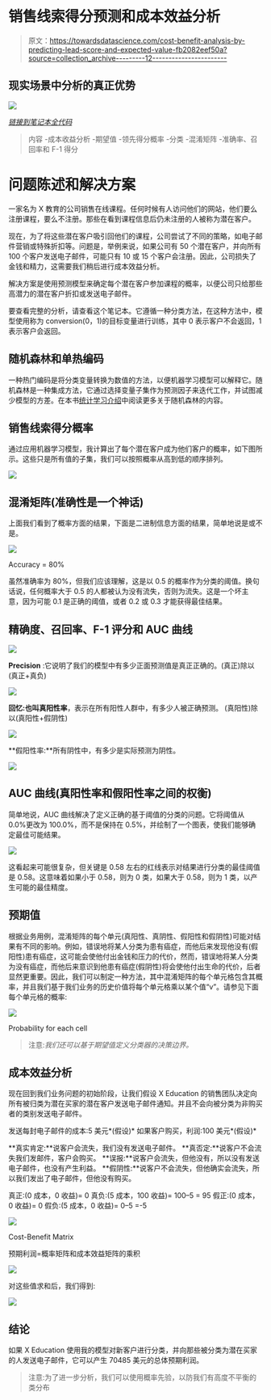 # 销售线索得分预测和成本效益分析

> 原文：<https://towardsdatascience.com/cost-benefit-analysis-by-predicting-lead-score-and-expected-value-fb2082eef50a?source=collection_archive---------12----------------------->

## 现实场景中分析的真正优势

![](img/903e95e66253117d2cb600c98459090d.png)

[*链接到笔记本全代码*](https://github.com/zigzagktz/My-work/blob/master/Predictive%20Lead%20Scoring/Lead%20score%20and%20cost%20benefit%20analysis.ipynb)

> 内容
> -成本收益分析
> -期望值
> -领先得分概率
> -分类
> -混淆矩阵
> -准确率、召回率和 F-1 得分

# 问题陈述和解决方案

一家名为 X 教育的公司销售在线课程。任何时候有人访问他们的网站，他们要么注册课程，要么不注册。那些在看到课程信息后仍未注册的人被称为潜在客户。

现在，为了将这些潜在客户吸引回他们的课程，公司尝试了不同的策略，如电子邮件营销或特殊折扣等。问题是，举例来说，如果公司有 50 个潜在客户，并向所有 100 个客户发送电子邮件，可能只有 10 或 15 个客户会注册。因此，公司损失了金钱和精力，这需要我们稍后进行成本效益分析。

解决方案是使用预测模型来确定每个潜在客户参加课程的概率，以便公司只给那些高潜力的潜在客户折扣或发送电子邮件。

要查看完整的分析，请查看这个笔记本。它遵循一种分类方法，在这种方法中，模型使用称为 conversion(0，1)的目标变量进行训练，其中 0 表示客户不会返回，1 表示客户会返回。

## 随机森林和单热编码

一种热门编码是将分类变量转换为数值的方法，以便机器学习模型可以解释它。随机森林是一种集成方法，它通过选择变量子集作为预测因子来迭代工作，并试图减少模型的方差。在本书[统计学习介绍](http://faculty.marshall.usc.edu/gareth-james/ISL/ISLR%20Seventh%20Printing.pdf)中阅读更多关于随机森林的内容。

## 销售线索得分概率

通过应用机器学习模型，我计算出了每个潜在客户成为他们客户的概率，如下图所示。这些只是所有值的子集，我们可以按照概率从高到低的顺序排列。

![](img/c694fa2d72a66182c6a30f473d6a8605.png)

## 混淆矩阵(准确性是一个神话)

上面我们看到了概率方面的结果，下面是二进制信息方面的结果，简单地说是或不是。

![](img/ad27286ad189631bc3008651a6b860ba.png)

Accuracy = 80%

虽然准确率为 80%，但我们应该理解，这是以 0.5 的概率作为分类的阈值。换句话说，任何概率大于 0.5 的人都被认为没有流失，否则为流失。这是一个坏主意，因为可能 0.1 是正确的阈值，或者 0.2 或 0.3 才能获得最佳结果。

## 精确度、召回率、F-1 评分和 AUC 曲线

![](img/11f58e583eb5a81f5c9d7561025aecd3.png)

**Precision** :它说明了我们的模型中有多少正面预测值是真正正确的。(真正)除以(真正+真负)

![](img/25282fd05966ef508bca39defcd27575.png)

**回忆:**也叫**真阳性率**，表示在所有阳性人群中，有多少人被正确预测。
(真阳性)除以(真阳性+假阴性)

![](img/7916551a6dfa72d4f75b791887aa46e6.png)

**假阳性率:**所有阴性中，有多少是实际预测为阴性。

![](img/8bd951e875c6453687eaa9c52aad7524.png)

## AUC 曲线(真阳性率和假阳性率之间的权衡)

简单地说，AUC 曲线解决了定义正确的基于阈值的分类的问题。它将阈值从 0.0%更改为 100.0%，而不是保持在 0.5%，并绘制了一个图表，使我们能够确定最佳可能结果。

![](img/038b52f5633886e341212ad4cb5a6912.png)

这看起来可能很复杂，但关键是 0.58 左右的红线表示对结果进行分类的最佳阈值是 0.58。这意味着如果小于 0.58，则为 0 类，如果大于 0.58，则为 1 类，以产生可能的最佳精度。

## 预期值

根据业务用例，混淆矩阵的每个单元(真阳性、真阴性、假阳性和假阴性)可能对结果有不同的影响。例如，错误地将某人分类为患有癌症，而他后来发现他没有(假阳性)患有癌症，这可能会使他付出金钱和压力的代价，然而，错误地将某人分类为没有癌症，而他后来意识到他患有癌症(假阴性)将会使他付出生命的代价，后者显然更重要。因此，我们可以制定一种方法，其中混淆矩阵的每个单元格包含其概率，并且我们基于我们业务的历史价值将每个单元格乘以某个值“v”。请参见下面每个单元格的概率:

![](img/845c2064b421f4c89fdfaabf70da686b.png)

Probability for each cell

> 注意:*我们还可以基于期望值定义分类器的决策边界。*

## 成本效益分析

现在回到我们业务问题的初始阶段，让我们假设 X Education 的销售团队决定向所有被归类为潜在买家的潜在客户发送电子邮件通知。并且不会向被分类为非购买者的类别发送电子邮件。

发送每封电子邮件的成本:5 美元*(假设)*
如果客户购买，利润:100 美元*(假设)*

**真实肯定:**说客户会流失，我们没有发送电子邮件。
**真否定:**说客户不会流失我们发邮件，客户会购买。
**误报:**说客户会流失，但他没有，所以没有发送电子邮件，也没有产生利益。
**假阴性:**说客户不会流失，但他确实会流失，所以我们发出了电子邮件，但他没有购买。

真正:(0 成本，0 收益)= 0
真负:(5 成本，100 收益)= 100–5 = 95
假正:(0 成本，0 收益)= 0
假负:(5 成本，0 收益)= 0–5 =-5

![](img/b96bc9873fc19f30492d0cc7abdc73bc.png)

Cost-Benefit Matrix

预期利润=概率矩阵和成本效益矩阵的乘积

![](img/cca7017dbabde9dd9e0d151baa6a9df2.png)

对这些值求和后，我们得到:

![](img/277e454652d0dd1d68af82705167d45a.png)

## 结论

如果 X Education 使用我的模型对新客户进行分类，并向那些被分类为潜在买家的人发送电子邮件，它可以产生 70485 美元的总体预期利润。

> 注意:为了进一步分析，我们可以使用概率先验，以防我们有高度不平衡的类分布